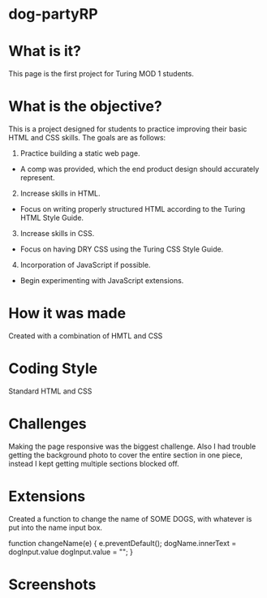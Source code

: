 # dog-partyRP

# What is it?

This page is the first project for Turing MOD 1 students.

# What is the objective?

This is a project designed for students to practice improving their basic HTML and CSS skills. The goals are as follows:

1. Practice building a static web page.
* A comp was provided, which the end product design should accurately represent.

2. Increase skills in HTML.
* Focus on writing properly structured HTML according to the Turing HTML Style Guide.

3. Increase skills in CSS.
* Focus on having DRY CSS using the Turing CSS Style Guide.

4. Incorporation of JavaScript if possible.
* Begin experimenting with JavaScript extensions.

# How it was made

Created with a combination of HMTL and CSS

# Coding Style

Standard HTML and CSS

# Challenges

Making the page responsive was the biggest challenge.
Also I had trouble getting the background photo to cover the entire section in one piece, instead I kept getting multiple sections blocked off.

# Extensions

Created a function to change the name of SOME DOGS, with whatever is put into the name input box.

function changeName(e) {
  e.preventDefault();
  dogName.innerText = dogInput.value
  dogInput.value = "";
}

# Screenshots

